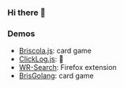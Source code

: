 ### Hi there 👋

<!--
**calog3r0/calog3r0** is a ✨ _special_ ✨ repository because its `README.md` (this file) appears on your GitHub profile.

Here are some ideas to get you started:

- 🔭 I’m currently working on ...
- 🌱 I’m currently learning ...
- 👯 I’m looking to collaborate on ...
- 🤔 I’m looking for help with ...
- 💬 Ask me about ...
- 📫 How to reach me: ...
- 😄 Pronouns: ...
- ⚡ Fun fact: ...
-->

### Demos

- [Briscola.js](https://calog3r0.github.io/demo/briscola.js/index.html): card game
- [ClickLog.js](https://clicklogjs.web.app/): 🤔
- [WR-Search](https://addons.mozilla.org/en-US/firefox/addon/wordreference-dictionary/): Firefox extension
- [BrisGolang](http://18.197.141.191:8080/): card game
